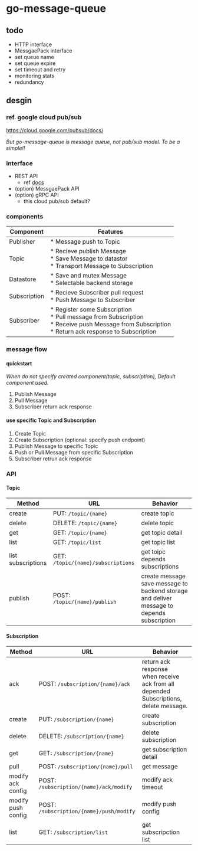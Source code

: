 # go-message-queue

## todo

* HTTP interface
* MessgaePack interface
* set queue name
* set queue expire
* set timeout and retry
* monitoring stats
* redundancy

## desgin

### ref. google cloud pub/sub

https://cloud.google.com/pubsub/docs/

_But go-message-queue is message queue, not pub/sub model. To be a simple!!_

### interface

* REST API
  * ref [docs](https://cloud.google.com/pubsub/docs/reference/rest/)
* (option) MessgaePack API
* (option) gRPC API
  * this cloud pub/sub default?

### components

| Component    | Features                                                                                                                                                  |
| ------       | ------                                                                                                                                                    |
| Publisher    | * Message push to Topic                                                                                                                                   |
| Topic        | * Recieve publish Message<br/> * Save Message to datastor<br/> * Transport Message to Subscription                                                        |
| Datastore    | * Save and mutex Message<br/> * Selectable backend storage                                                                                                |
| Subscription | * Recieve Subscriber pull request<br/> * Push Message to Subscriber                                                                                       |
| Subscriber   | * Register some Subscription<br/>* Pull message from Subscription<br/>* Receive push Message from Subscription<br/> * Return ack response to Subscription |

### message flow

#### quickstart

_When do not specify created component(topic, subscription), Default component used._

1. Publish Message
2. Pull Message
3. Subscriber return ack response

#### use specific Topic and Subscription

1. Create Topic
2. Create Subscription (optional: specify push endpoint)
3. Publish Message to specific Topic
4. Push or Pull Message from specific Subscription
5. Subscriber retrun ack response

### API

#### Topic

| Method             | URL                                   | Behavior                                                                                       |
| ------             | ------                                | -----                                                                                          |
| create             | PUT:    `/topic/{name}`               | create topic                                                                                   |
| delete             | DELETE: `/topic/{name}`               | delete topic                                                                                   |
| get                | GET:    `/topic/{name}`               | get topic detail                                                                               |
| list               | GET:    `/topic/list`                 | get topic list                                                                                 |
| list subscriptions | GET:    `/topic/{name}/subscriptions` | get toipc depends subscriptions                                                                |
| publish            | POST:   `/topic/{name}/publish`       | create message<br/>save message to backend storage and deliver message to depends subscription |

#### Subscription

| Method             | URL                                        | Behavior                                                                                  |
| ------             | ------                                     | -----                                                                                     |
| ack                | POST:   `/subscription/{name}/ack`         | return ack response<br/>when receive ack from all depended Subscriptions, delete message. |
| create             | PUT:    `/subscription/{name}`             | create subscription                                                                       |
| delete             | DELETE: `/subscription/{name}`             | delete subscription                                                                       |
| get                | GET:    `/subscription/{name}`             | get subscription detail                                                                   |
| pull               | POST:   `/subscription/{name}/pull`        | get message                                                                               |
| modify ack config  | POST:   `/subscription/{name}/ack/modify`  | modify ack timeout                                                                        |
| modify push config | POST:   `/subscription/{name}/push/modify` | modify push config                                                                        |
| list               | GET:    `/subscription/list`               | get subscripction list                                                                    |
